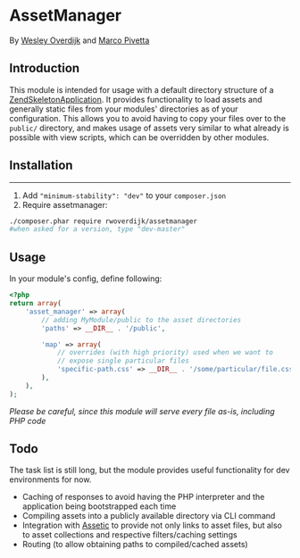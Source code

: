 # AssetManager
By [Wesley Overdijk](http://blog.spoonx.nl/) and [Marco Pivetta](http://ocramius.github.com/)

## Introduction
This module is intended for usage with a default directory structure of a
[ZendSkeletonApplication](https://github.com/zendframework/ZendSkeletonApplication/). It provides functionality to load
assets and generally static files from your modules' directories as of your configuration.
This allows you to avoid having to copy your files over to the `public/` directory, and makes usage of assets very
similar to what already is possible with view scripts, which can be overridden by other modules.

## Installation
------------
 1.  Add `"minimum-stability": "dev"` to your `composer.json`
 2.  Require assetmanager:

```sh
./composer.phar require rwoverdijk/assetmanager
#when asked for a version, type "dev-master"
```

## Usage

In your module's config, define following:

```php
<?php
return array(
    'asset_manager' => array(
        // adding MyModule/public to the asset directories
        'paths' => __DIR__ . '/public',

        'map' => array(
            // overrides (with high priority) used when we want to
            // expose single particular files
            'specific-path.css' => __DIR__ . '/some/particular/file.css',
        ),
    ),
);
```

*Please be careful, since this module will serve every file as-is, including PHP code*

## Todo
The task list is still long, but the module provides useful functionality for dev environments for now.

 * Caching of responses to avoid having the PHP interpreter and the application being bootstrapped each time
 * Compiling assets into a publicly available directory via CLI command
 * Integration with [Assetic](https://github.com/kriswallsmith/assetic) to provide not only links to asset files, but
   also to asset collections and respective filters/caching settings
 * Routing (to allow obtaining paths to compiled/cached assets)

